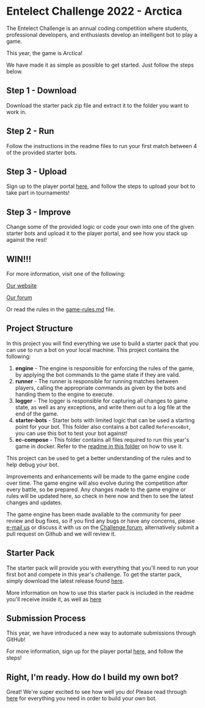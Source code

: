 # Entelect Challenge 2022 - Arctica

The Entelect Challenge is an annual coding competition where students, professional developers, and enthusiasts develop an intelligent bot to play a game.

This year, the game is Arctica!

We have made it as simple as possible to get started. Just follow the steps below.

## Step 1 - Download
Download the starter pack zip file and extract it to the folder you want to work in.

## Step 2 - Run
Follow the instructions in the readme files to run your first match between 4 of the provided starter bots.

## Step 3 - Upload
Sign up to the player portal [here](https://challenge.entelect.co.za/login), and follow the steps to upload your bot to take part in tournaments!

## Step 3 - Improve
Change some of the provided logic or code your own into one of the given starter bots and upload it to the player portal, and see how you stack up against the rest!

## WIN!!!
For more information, visit one of the following:

[Our website](https://challenge.entelect.co.za)

[Our forum](https://forum.entelect.co.za)

Or read the rules in the [game-rules.md](./game-engine/game-rules.md) file.

## Project Structure

In this project you will find everything we use to build a starter pack that you can use to run a bot on your local machine.  This project contains the following:

1. **engine** - The engine is responsible for enforcing the rules of the game, by applying the bot commands to the game state if they are valid.
2. **runner** - The runner is responsible for running matches between players, calling the appropriate commands as given by the bots and handing them to the engine to execute.
2. **logger** - The logger is responsible for capturing all changes to game state, as well as any exceptions, and write them out to a log file at the end of the game.
4. **starter-bots** - Starter bots with limited logic that can be used a starting point for your bot. This folder also contains a bot called `ReferenceBot`, you can use this bot to test your bot against!
5. **ec-compose** - This folder contains all files required to run this year's game in docker. Refer to the [readme in this folder](./ec-compose/README.md) on how to use it.

This project can be used to get a better understanding of the rules and to help debug your bot.

Improvements and enhancements will be made to the game engine code over time.  The game engine will also evolve during the competition after every battle, so be prepared. Any changes made to the game engine or rules will be updated here, so check in here now and then to see the latest changes and updates.

The game engine has been made available to the community for peer review and bug fixes, so if you find any bugs or have any concerns, please [e-mail us](mailto:challenge@entelect.co.za) or discuss it with us on the [Challenge forum](http://forum.entelect.co.za/), alternatively submit a pull request on Github and we will review it.

## Starter Pack
The starter pack will provide you with everything that you'll need to run your first bot and compete in this year's challenge. To get the starter pack, simply download the latest release found [here](https://github.com/EntelectChallenge/2022-Arctica/releases/latest).

More information on how to use this starter pack is included in the readme you'll receive inside it, as well as [here](./starter-bots/README.md)

## Submission Process

This year, we have introduced a new way to automate submissions through GitHub!

For more information, sign up for the player portal [here](https://challenge.entelect.co.za/login), and follow the steps!


## Right, I'm ready. How do I build my own bot?

Great! We're super excited to see how well you do!
Please read through [here](./starter-bots/README.md) for everything you need in order to build your own bot. 